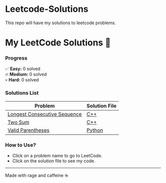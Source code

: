 # Leetcode-Solutions
This repo will have my solutions to leetcode problems.  


# My LeetCode Solutions 🚀

### **Progress**  
✅ **Easy:** 0 solved  
🔥 **Medium:** 0 solved  
💀 **Hard:** 0 solved  

### **Solutions List**  
| Problem | Solution File |
|---------|---------------|
|[Longest Consecutive Sequence](https://leetcode.com/problems/longest-consecutive-sequence/)|[C++](./Blind75/Easy/128-Longest_Consecutive_Sequence.cpp)|
| [Two Sum](https://leetcode.com/problems/two-sum) | [C++](./Easy/1-Two-Sum.cpp) |
| [Valid Parentheses](https://leetcode.com/problems/valid-parentheses) | [Python](./Easy/20-Valid-Parentheses.py) |

### **How to Use?**  
- Click on a problem name to go to LeetCode.  
- Click on the solution file to see my code.  

---
Made with rage and caffeine ☕  
